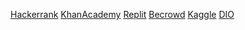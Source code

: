 
<p align="left">
  
<!--<a href="https://nandersondsr.gitlab.io/site/">o que estou fazendo...</a>-->  
<a href="https://www.hackerrank.com/nandersondsr" target="_blank">Hackerrank</a>
<a href="https://pt.khanacademy.org/profile/nandersondsr/" target="_blank">KhanAcademy</a>
<a href="https://replit.com/@nandersonr" target="_blank">Replit</a>
<a href="https://www.beecrowd.com.br/judge/pt/profile/547927">Becrowd</a>
<a href="https://www.kaggle.com/nandersonrodrigues">Kaggle</a>
<a href="https://www.dio.me/users/nandersondsr">DIO</a>

</p>

